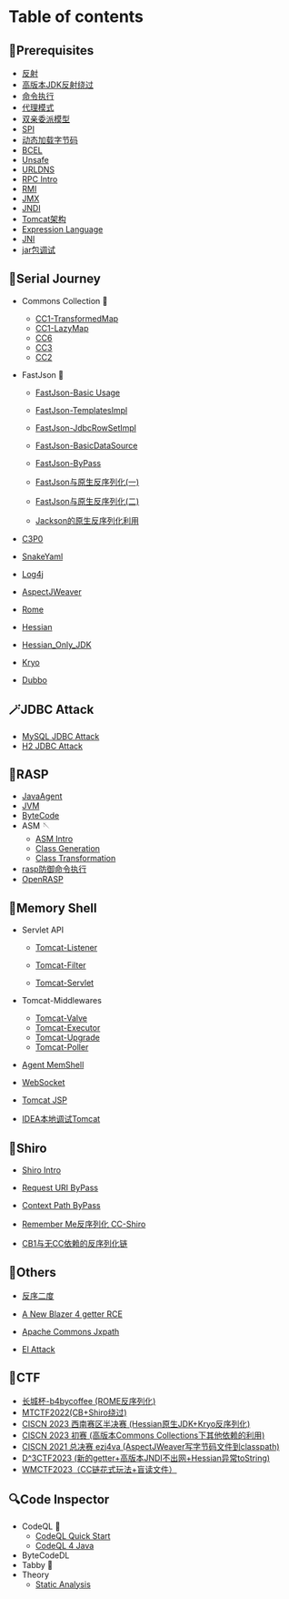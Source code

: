 # Table of contents

## 🍭Prerequisites

* [反射](Foundation/reflection.md)
* [高版本JDK反射绕过](Foundation/reflection2.md)
* [命令执行](Foundation/exec.md)
* [代理模式](Foundation/proxy.md)
* [双亲委派模型](/Foundation/Parents_Delegate.md)
* [SPI](Foundation/SPI.md)
* [动态加载字节码](/Foundation/ClassLoader.md)
* [BCEL](/Foundation/BCEL.md)
* [Unsafe](/Foundation/unsafe.md)
* [URLDNS](Foundation/URLDNS.md)
* [RPC Intro](Foundation/RPC.md)
* [RMI](Foundation/RMI.md)
* [JMX](Foundation/JMX.md)
* [JNDI](Foundation/JNDI.md)
* [Tomcat架构](Foundation/tomcat.md)
* [Expression Language](Foundation/EL.md)
* [JNI](./Foundation/JNI.md)
* [jar包调试]()

## 👻Serial Journey

* Commons Collection 🎯

  * [CC1-TransformedMap](./Deserial/CC1_TransformedMap.md)
  * [CC1-LazyMap](./Deserial/CC1_LazyMap.md)
  * [CC6](./Deserial/CC6.md)
  * [CC3](./Deserial/CC3.md)
  * [CC2](./Deserial/CC2.md)
* FastJson 💨

  * [FastJson-Basic Usage](./Deserial/FastJsonBasic.md)

  * [FastJson-TemplatesImpl](./Deserial/FastJson_TemplatesImpl.md)

  * [FastJson-JdbcRowSetImpl](./Deserial/FastJson_JdbcRowSetImpl.md)

  * [FastJson-BasicDataSource](/Foundation/BCEL.md)
  
  * [FastJson-ByPass](./Deserial/FastJson_ByPass.md)
  
  * [FastJson与原生反序列化(一)](https://paper.seebug.org/2055/)
  
  * [FastJson与原生反序列化(二)](https://y4tacker.github.io/2023/04/26/year/2023/4/FastJson与原生反序列化-二/)
  
  * [Jackson的原生反序列化利用](./Deserial/jackson.md)
* [C3P0](./Deserial/C3P0.md)
* [SnakeYaml](./Deserial/SnakeYaml.md)
* [Log4j](./Deserial/log4j2.md)
* [AspectJWeaver](./Deserial/AspectJWeaver.md)
* [Rome](./Deserial/Rome.md)
* [Hessian](./Deserial/Hessian.md)
* [Hessian_Only_JDK](./Deserial/hessian_only_jdk.md)
* [Kryo](./Deserial/Kryo.md)
* [Dubbo](./Deserial/dubbo.md)

## 🪄JDBC Attack

* [MySQL JDBC Attack](./JDBC/mysql.md)
* [H2 JDBC Attack](./JDBC/h2.md)

## 🌵RASP

* [JavaAgent](./Foundation/JavaAgent.md)
* [JVM](./RASP/jvm.md)
* [ByteCode](./RASP/bytecode.md)
* ASM 🪡
  * [ASM Intro](./RASP/asm0.md)
  * [Class Generation](./RASP/asm1.md)
  * [Class Transformation](./RASP/asm2.md)
* [rasp防御命令执行](./RASP/rasp1.md)
* [OpenRASP]()

## 🐎Memory Shell

* Servlet API

  * [Tomcat-Listener](./MemShell/listener.md)

  * [Tomcat-Filter](./MemShell/filter.md)

  * [Tomcat-Servlet](./MemShell/servlet.md)
* Tomcat-Middlewares

  * [Tomcat-Valve](./MemShell/valve.md)
  * [Tomcat-Executor](./MemShell/executor.md)
  * [Tomcat-Upgrade](./MemShell/upgrade.md)
  * [Tomcat-Poller](./MemShell/poller.md)
* [Agent MemShell](./MemShell/agent.md)
* [WebSocket](./MemShell/websocket.md)
* [Tomcat JSP](./MemShell/jsp.md)
* [IDEA本地调试Tomcat](./MemShell/de_tomcat.md)


## 🔩Shiro

* [Shiro Intro](./Shiro/shiro.md)

* [Request URI ByPass](./Shiro/CVE-2010-3863.md)

* [Context Path ByPass](./Shiro/CVE-2016-6802.md)

* [Remember Me反序列化 CC-Shiro](./Shiro/CC-Shiro.md)
* [CB1与无CC依赖的反序列化链](./Shiro/CB1.md)

## 🍺Others

* [反序二度](./Others/deserTwice.md)

* [A New Blazer 4 getter RCE](./Others/newGetter.md)

* [Apache Commons Jxpath](./Others/jxpath.md)

* [El Attack](./Others/elAttack.md)

## 🚩CTF

* [长城杯-b4bycoffee (ROME反序列化)](./CTF/b4bycoffee.md)
* [MTCTF2022(CB+Shiro绕过)](./CTF/MTCTF2022.md)
* [CISCN 2023 西南赛区半决赛 (Hessian原生JDK+Kryo反序列化)](./CTF/seacloud.md)
* [CISCN 2023 初赛 (高版本Commons Collections下其他依赖的利用)](./CTF/deserbug.md)
* [CISCN 2021 总决赛 ezj4va (AspectJWeaver写字节码文件到classpath)](./CTF/ezj4va.md)
* [D^3CTF2023 (新的getter+高版本JNDI不出网+Hessian异常toString)](./CTF/d3java.md)
* [WMCTF2023（CC链花式玩法+盲读文件）](./CTF/WMCTF2023.md)

## 🔍Code Inspector

* CodeQL 🐳
  * [CodeQL Quick Start](./Utils/CodeQL_Basic.md)
  * [CodeQL 4 Java](./Utils/CodeQL4Java.md)
* ByteCodeDL
* Tabby 🦀
* Theory
  * [Static Analysis](./Theory/Static_Analysis.md)
